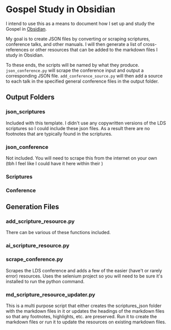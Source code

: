 # Gospel Study in Obsidian
I intend to use this as a means to document how I set up and study the Gospel in [Obsidian](https://obsidian.md).

My goal is to create JSON files by converting or scraping scriptures, conference talks, and other manuals. I will then generate a list of cross-references or other resources that can be added to the markdown files I study in Obsidian. 

To these ends, the scripts will be named by what they produce. `json_conference.py` will scrape the conference input and output a corresponding JSON file. `add_conference_source.py` will then add a source to each talk in the specified general conference files in the output folder. 

## Output Folders
### json_scriptures
Included with this template. I didn't use any copywritten versions of the LDS scriptures so I could include these json files. As a result there are no footnotes that are typically found in the scriptures. 

### json_conference
Not included. You will need to scrape this from the internet on your own (tbh I feel like I could have it here within their )

### Scriptures

### Conference

## Generation Files
### add_scripture_resource.py
There can be various of these functions included. 

### ai_scripture_resource.py


### scrape_conference.py
Scrapes the LDS conference and adds a few of the easier (have't or rarely error) resources. Uses the selenium project so you will need to be sure it's installed to run the python command.

### md_scripture_resource_updater.py
This is a multi purpose script that either creates the scriptures_json folder with the markdown files in it or updates the headings of the markdown files so that any footnotes, highlights, etc. are preserved. Run it to create the markdown files or run it to update the resources on existing markdown files. 
